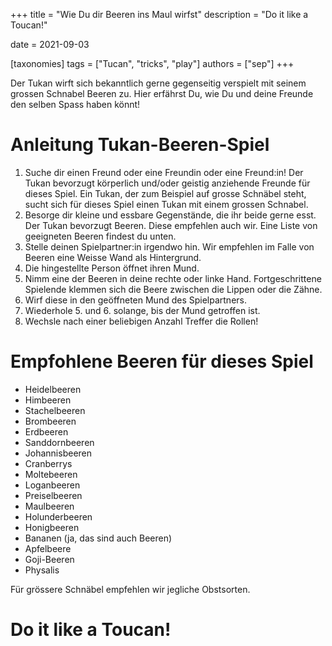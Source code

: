 +++
title = "Wie Du dir Beeren ins Maul wirfst"
description = "Do it like a Toucan!"

date = 2021-09-03

[taxonomies]
tags = ["Tucan", "tricks", "play"]
authors = ["sep"]
+++

Der Tukan wirft sich bekanntlich gerne gegenseitig verspielt mit seinem grossen Schnabel Beeren zu. Hier erfährst Du, wie Du und deine Freunde den selben Spass haben könnt!

# Anleitung Tukan-Beeren-Spiel
1. Suche dir einen Freund oder eine Freundin oder eine Freund:in! Der Tukan bevorzugt  körperlich und/oder geistig anziehende Freunde für dieses Spiel. Ein Tukan, der zum Beispiel auf grosse Schnäbel steht, sucht sich für dieses Spiel einen Tukan mit einem grossen Schnabel.
2. Besorge dir kleine und essbare Gegenstände, die ihr beide gerne esst. Der Tukan bevorzugt Beeren. Diese empfehlen auch wir. Eine Liste von geeigneten Beeren findest du unten.
3. Stelle deinen Spielpartner:in irgendwo hin. Wir empfehlen im Falle von Beeren eine Weisse Wand als Hintergrund.
4. Die hingestellte Person öffnet ihren Mund.
5. Nimm eine der Beeren in deine rechte oder linke Hand. Fortgeschrittene Spielende klemmen sich die Beere zwischen die Lippen oder die Zähne.
6. Wirf diese in den geöffneten Mund des Spielpartners.
7. Wiederhole 5. und 6. solange, bis der Mund getroffen ist.
8. Wechsle nach einer beliebigen Anzahl Treffer die Rollen!

# Empfohlene Beeren für dieses Spiel
- Heidelbeeren
- Himbeeren
- Stachelbeeren
- Brombeeren
- Erdbeeren
- Sanddornbeeren
- Johannisbeeren
- Cranberrys
- Moltebeeren
- Loganbeeren
- Preiselbeeren
- Maulbeeren
- Holunderbeeren
- Honigbeeren
- Bananen (ja, das sind auch Beeren)
- Apfelbeere
- Goji-Beeren
- Physalis

Für grössere Schnäbel empfehlen wir jegliche Obstsorten.

# Do it like a Toucan!
